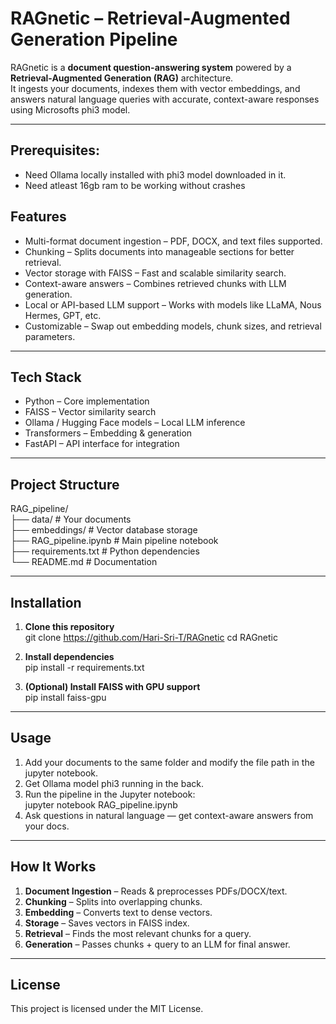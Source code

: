 # RAGnetic – Retrieval-Augmented Generation Pipeline

RAGnetic is a **document question-answering system** powered by a **Retrieval-Augmented Generation (RAG)** architecture.  
It ingests your documents, indexes them with vector embeddings, and answers natural language queries with accurate, context-aware responses using Microsofts phi3 model.

---

## Prerequisites:

- Need Ollama locally installed with phi3 model downloaded in it.
- Need atleast 16gb ram to be working without crashes

##  Features

- Multi-format document ingestion – PDF, DOCX, and text files supported.  
- Chunking – Splits documents into manageable sections for better retrieval.  
- Vector storage with FAISS – Fast and scalable similarity search.  
- Context-aware answers – Combines retrieved chunks with LLM generation.  
- Local or API-based LLM support – Works with models like LLaMA, Nous Hermes, GPT, etc.  
- Customizable – Swap out embedding models, chunk sizes, and retrieval parameters.  

---

##  Tech Stack

- Python – Core implementation  
- FAISS – Vector similarity search  
- Ollama / Hugging Face models – Local LLM inference  
- Transformers – Embedding & generation  
- FastAPI – API interface for integration  

---

##  Project Structure

RAG_pipeline/  
├── data/                # Your documents  
├── embeddings/          # Vector database storage  
├── RAG_pipeline.ipynb   # Main pipeline notebook  
├── requirements.txt     # Python dependencies  
└── README.md            # Documentation  

---

##  Installation

1. **Clone this repository**  
   git clone https://github.com/Hari-Sri-T/RAGnetic
   cd RAGnetic

2. **Install dependencies**  
   pip install -r requirements.txt  

3. **(Optional) Install FAISS with GPU support**  
   pip install faiss-gpu  

---

##  Usage

1. Add your documents to the same folder and modify the file path in the jupyter notebook. 
2. Get Ollama model phi3 running in the back.
3. Run the pipeline in the Jupyter notebook:  
   jupyter notebook RAG_pipeline.ipynb  
4. Ask questions in natural language — get context-aware answers from your docs.  

---

##  How It Works

1. **Document Ingestion** – Reads & preprocesses PDFs/DOCX/text.  
2. **Chunking** – Splits into overlapping chunks.  
3. **Embedding** – Converts text to dense vectors.  
4. **Storage** – Saves vectors in FAISS index.  
5. **Retrieval** – Finds the most relevant chunks for a query.  
6. **Generation** – Passes chunks + query to an LLM for final answer.  

---

## License

This project is licensed under the MIT License.

